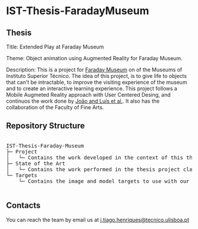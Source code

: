 # IST-Thesis-FaradayMuseum

## Thesis

Title: Extended Play at Faraday Museum

Theme: Object animation using Augmented Reality for Faraday Museum.

Description: This is a project for [Faraday Museum](https://tecnico.ulisboa.pt/pt/tag/museu-faraday/) on of the Museums of Instituto Superior Técnico.
The idea of this project, is to give life to objects that can't be intractable, to improve the visiting experience of the museum and to create an interactive learning experience. This project follows a Mobile Augmeted Reality approach with User Centered Desing, and continuos the work done by [João and Luís et al.](https://github.com/luismnunes93/Faraday-Museum). It also has the collaboration of the Faculty of Fine Arts.

## Repository  Structure

<pre>
	
IST-Thesis-Faraday-Museum
├─ Project
│	└─ Contains the work developed in the context of this thesis
├─ State of the Art
│	└─ Contains the work performed in the thesis project class
└─ Targets
	└─ Contains the image and model targets to use with our app

</pre>

## Contacts

You can reach the team by email us at j.tiago.henriques@tecnico.ulisboa.pt
